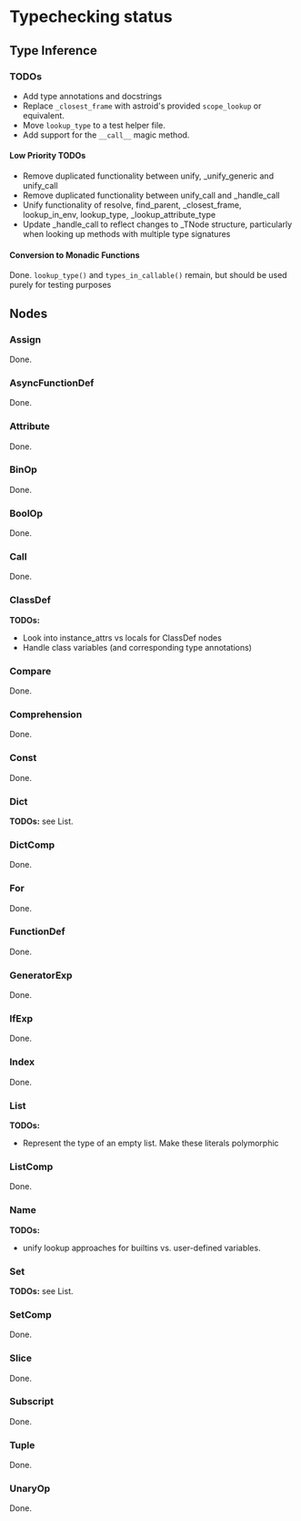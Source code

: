 # Typechecking status

## Type Inference

### TODOs
- Add type annotations and docstrings
- Replace `_closest_frame` with astroid's provided `scope_lookup` or equivalent.
- Move `lookup_type` to a test helper file.
- Add support for the `__call__` magic method.

#### Low Priority TODOs
- Remove duplicated functionality between unify, _unify_generic and unify_call
- Remove duplicated functionality between unify_call and _handle_call
- Unify functionality of resolve, find_parent, _closest_frame, lookup_in_env, lookup_type, _lookup_attribute_type
- Update _handle_call to reflect changes to _TNode structure, particularly when looking up methods with multiple type signatures

#### Conversion to Monadic Functions

Done. `lookup_type()` and `types_in_callable()` remain, but should be used purely for testing purposes

## Nodes

### Assign

Done.

### AsyncFunctionDef

Done.

### Attribute

Done.

### BinOp

Done.

### BoolOp

Done.

### Call

Done.

### ClassDef

**TODOs:**
- Look into instance_attrs vs locals for ClassDef nodes
- Handle class variables (and corresponding type annotations)

### Compare

Done.

### Comprehension

Done.

### Const
Done.

### Dict

**TODOs:** see List.

### DictComp

Done.

### For

Done.

### FunctionDef

Done.

### GeneratorExp

Done.

### IfExp

Done.

### Index

Done.

### List

**TODOs:**
- Represent the type of an empty list. Make these literals polymorphic

### ListComp

Done.

### Name

**TODOs:**
- unify lookup approaches for builtins vs. user-defined variables.

### Set

**TODOs:** see List.

### SetComp

Done.

### Slice

Done.

### Subscript

Done.

### Tuple

Done.

### UnaryOp

Done.


